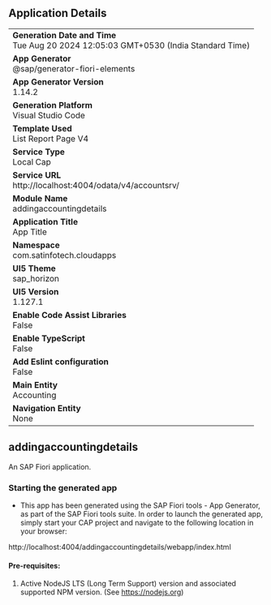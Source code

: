 ## Application Details
|               |
| ------------- |
|**Generation Date and Time**<br>Tue Aug 20 2024 12:05:03 GMT+0530 (India Standard Time)|
|**App Generator**<br>@sap/generator-fiori-elements|
|**App Generator Version**<br>1.14.2|
|**Generation Platform**<br>Visual Studio Code|
|**Template Used**<br>List Report Page V4|
|**Service Type**<br>Local Cap|
|**Service URL**<br>http://localhost:4004/odata/v4/accountsrv/|
|**Module Name**<br>addingaccountingdetails|
|**Application Title**<br>App Title|
|**Namespace**<br>com.satinfotech.cloudapps|
|**UI5 Theme**<br>sap_horizon|
|**UI5 Version**<br>1.127.1|
|**Enable Code Assist Libraries**<br>False|
|**Enable TypeScript**<br>False|
|**Add Eslint configuration**<br>False|
|**Main Entity**<br>Accounting|
|**Navigation Entity**<br>None|

## addingaccountingdetails

An SAP Fiori application.

### Starting the generated app

-   This app has been generated using the SAP Fiori tools - App Generator, as part of the SAP Fiori tools suite.  In order to launch the generated app, simply start your CAP project and navigate to the following location in your browser:

http://localhost:4004/addingaccountingdetails/webapp/index.html

#### Pre-requisites:

1. Active NodeJS LTS (Long Term Support) version and associated supported NPM version.  (See https://nodejs.org)



